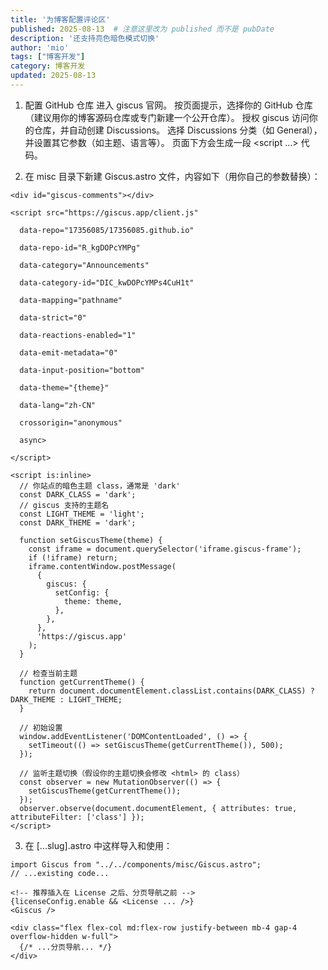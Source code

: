 ```yaml
---
title: '为博客配置评论区'
published: 2025-08-13  # 注意这里改为 published 而不是 pubDate
description: '还支持亮色暗色模式切换'
author: 'mio'
tags: ["博客开发"]
category: 博客开发
updated: 2025-08-13
---
```


1. 配置 GitHub 仓库
进入 giscus 官网。
按页面提示，选择你的 GitHub 仓库（建议用你的博客源码仓库或专门新建一个公开仓库）。
授权 giscus 访问你的仓库，并自动创建 Discussions。
选择 Discussions 分类（如 General），并设置其它参数（如主题、语言等）。
页面下方会生成一段 <script ...></script> 代码。

2. 在 misc 目录下新建 Giscus.astro 文件，内容如下（用你自己的参数替换）：

```astro
<div id="giscus-comments"></div>

<script src="https://giscus.app/client.js"

  data-repo="17356085/17356085.github.io"

  data-repo-id="R_kgDOPcYMPg"

  data-category="Announcements"

  data-category-id="DIC_kwDOPcYMPs4CuH1t"

  data-mapping="pathname"

  data-strict="0"

  data-reactions-enabled="1"

  data-emit-metadata="0"

  data-input-position="bottom"

  data-theme="{theme}"

  data-lang="zh-CN"

  crossorigin="anonymous"

  async>

</script>

<script is:inline>
  // 你站点的暗色主题 class，通常是 'dark'
  const DARK_CLASS = 'dark';
  // giscus 支持的主题名
  const LIGHT_THEME = 'light';
  const DARK_THEME = 'dark';

  function setGiscusTheme(theme) {
    const iframe = document.querySelector('iframe.giscus-frame');
    if (!iframe) return;
    iframe.contentWindow.postMessage(
      {
        giscus: {
          setConfig: {
            theme: theme,
          },
        },
      },
      'https://giscus.app'
    );
  }

  // 检查当前主题
  function getCurrentTheme() {
    return document.documentElement.classList.contains(DARK_CLASS) ? DARK_THEME : LIGHT_THEME;
  }

  // 初始设置
  window.addEventListener('DOMContentLoaded', () => {
    setTimeout(() => setGiscusTheme(getCurrentTheme()), 500);
  });

  // 监听主题切换（假设你的主题切换会修改 <html> 的 class）
  const observer = new MutationObserver(() => {
    setGiscusTheme(getCurrentTheme());
  });
  observer.observe(document.documentElement, { attributes: true, attributeFilter: ['class'] });
</script>
```

3. 在 [...slug].astro 中这样导入和使用：

```astro
import Giscus from "../../components/misc/Giscus.astro";
// ...existing code...

<!-- 推荐插入在 License 之后、分页导航之前 -->
{licenseConfig.enable && <License ... />}
<Giscus />

<div class="flex flex-col md:flex-row justify-between mb-4 gap-4 overflow-hidden w-full">
  {/* ...分页导航... */}
</div>
```
